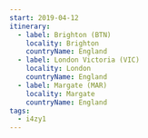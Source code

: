 ```yaml
---
start: 2019-04-12
itinerary:
  - label: Brighton (BTN)
    locality: Brighton
    countryName: England
  - label: London Victoria (VIC)
    locality: London
    countryName: England
  - label: Margate (MAR)
    locality: Margate
    countryName: England
tags:
  - i4zy1
---
```

